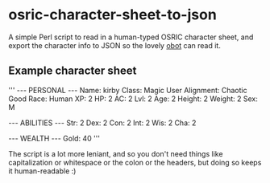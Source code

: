 osric-character-sheet-to-json
=============================

A simple Perl script to read in a human-typed OSRIC character sheet, and export the character info to JSON so the lovely [obot](https://github.com/dami0/obot) can read it.

Example character sheet
-----------------------

'''
--- PERSONAL ---
Name: kirby
Class: Magic User
Alignment: Chaotic Good
Race: Human
XP: 2
HP: 2
AC: 2
Lvl: 2
Age: 2
Height: 2
Weight: 2
Sex: M

--- ABILITIES ---
Str: 2
Dex: 2
Con: 2
Int: 2
Wis: 2
Cha: 2

--- WEALTH ---
Gold: 40
'''

The script is a lot more leniant, and so you don't need things like capitalization or whitespace or the colon or the headers, but doing so keeps it human-readable :)
